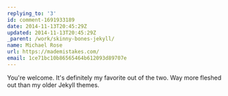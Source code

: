 ```yaml
---
replying_to: '3'
id: comment-1691933189
date: 2014-11-13T20:45:29Z
updated: 2014-11-13T20:45:29Z
_parent: /work/skinny-bones-jekyll/
name: Michael Rose
url: https://mademistakes.com/
email: 1ce71bc10b86565464b612093d89707e
---
```


You're welcome. It's definitely my favorite out of the two. Way more fleshed out
than my older Jekyll themes.
